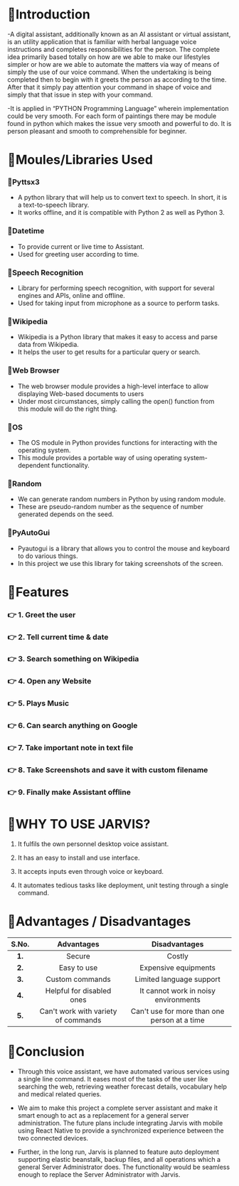 # 📌Introduction

-A digital assistant, additionally known as an AI assistant or virtual assistant, is an utility application that is familiar with herbal language voice instructions and completes responsibilities for the person. The complete idea primarily based totally on how are we able to make our lifestyles simpler or how are we able to automate the matters via way of means of simply the use of our voice command. When the undertaking is being completed then to begin with it greets the person as according to the time. After that it simply pay attention your command in shape of voice and simply that that issue in step with your command.
  
-It is applied in “PYTHON Programming Language” wherein implementation could be very smooth. For each form of paintings there may be module found in python which makes the issue very smooth and powerful to do. It is person pleasant and smooth to comprehensible for beginner.

# 📌Moules/Libraries Used

### 🔸Pyttsx3
- A python library that will help us to convert text to speech. In short, it is a text-to-speech library.
- It works offline, and it is compatible with Python 2 as well as Python 3.

### 🔸Datetime
- To provide current or live time to Assistant.
- Used for greeting user according to time.

### 🔸Speech Recognition
- Library for performing speech recognition, with support for several engines and APIs, online and offline.
- Used for taking input from microphone as a source to perform tasks.

### 🔸Wikipedia
- Wikipedia is a Python library that makes it easy to access and parse data from Wikipedia.
- It helps the user to get results for a particular query or search.

### 🔸Web Browser
- The web browser module provides a high-level interface to allow displaying Web-based documents to users
- Under most circumstances, simply calling the open() function from this module will do the right thing.

### 🔸OS
- The OS module in Python provides functions for interacting with the operating system.
- This module provides a portable way of using operating system-dependent functionality.

### 🔸Random
- We can generate random numbers in Python by using random module.
- These are pseudo-random number as the sequence of number generated depends on the seed.

### 🔸PyAutoGui
- Pyautogui is a library that allows you to control the mouse and keyboard to do various things.
- In this project we use this library for taking screenshots of the screen.

# 📌Features 

### 👉 1. Greet the user

### 👉 2. Tell current time & date

### 👉 3. Search something on Wikipedia

### 👉 4. Open any Website

### 👉 5. Plays Music

### 👉 6. Can search anything on Google

### 👉 7. Take important note in text file

### 👉 8. Take Screenshots and save it with custom filename

### 👉 9. Finally make Assistant offline

# 📌WHY TO USE JARVIS?

1. It fulfils the own personnel desktop voice assistant.

2. It has an easy to install and use interface.

3. It accepts inputs even through voice or keyboard.

4. It automates tedious tasks like deployment, unit testing through a single command.

# 📌Advantages / Disadvantages 

|  **S.No.**  |  **Advantages**  | **Disadvantages**  |
|:-----------:|:----------------:|:------------------:|
|  **1.**  |  Secure |  Costly  |
|  **2.**  |  Easy to use |  Expensive equipments  |
|  **3.**  |  Custom commands  |  Limited language support  |
|  **4.**  |  Helpful for disabled ones  |  It cannot work in noisy environments  |
|  **5.**  |  Can't work with variety of commands  |  Can't use for more than one person at a time  |

# 📌Conclusion

- Through this voice assistant, we have automated various services using a single line command. It eases most of the tasks of the user like searching the web, retrieving weather forecast details, vocabulary help and medical related queries. 

- We aim to make this project a complete server assistant and make it smart enough to act as a replacement for a general server administration. The future plans include integrating Jarvis with mobile using React Native to provide a synchronized experience between the two connected devices. 

- Further, in the long run, Jarvis is planned to feature auto deployment supporting elastic beanstalk, backup files, and all operations which a general Server Administrator does. The functionality would be seamless enough to replace the Server Administrator with Jarvis. 
